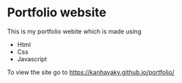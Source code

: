# Portfolio website
This is my portfolio webite which is made using
- Html
- Css
- Javascript

To view the site go to https://kanhayaky.github.io/portfolio/
